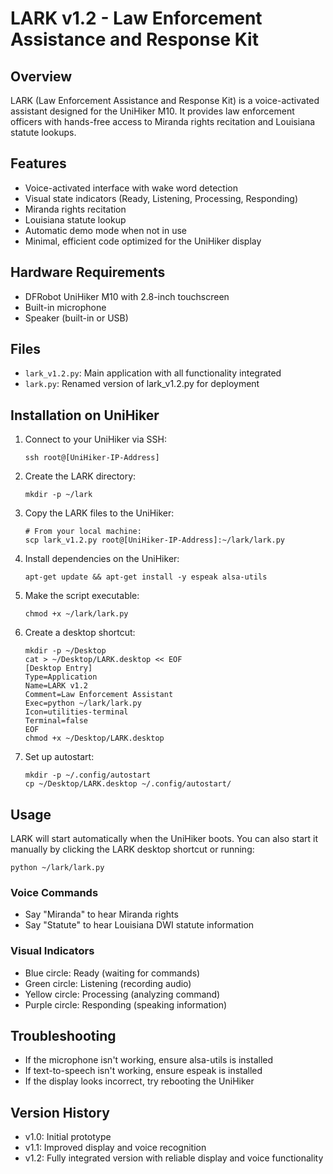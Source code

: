 # LARK v1.2 - Law Enforcement Assistance and Response Kit

## Overview
LARK (Law Enforcement Assistance and Response Kit) is a voice-activated assistant designed for the UniHiker M10. It provides law enforcement officers with hands-free access to Miranda rights recitation and Louisiana statute lookups.

## Features
- Voice-activated interface with wake word detection
- Visual state indicators (Ready, Listening, Processing, Responding)
- Miranda rights recitation
- Louisiana statute lookup
- Automatic demo mode when not in use
- Minimal, efficient code optimized for the UniHiker display

## Hardware Requirements
- DFRobot UniHiker M10 with 2.8-inch touchscreen
- Built-in microphone
- Speaker (built-in or USB)

## Files
- `lark_v1.2.py`: Main application with all functionality integrated
- `lark.py`: Renamed version of lark_v1.2.py for deployment

## Installation on UniHiker
1. Connect to your UniHiker via SSH:
   ```
   ssh root@[UniHiker-IP-Address]
   ```

2. Create the LARK directory:
   ```
   mkdir -p ~/lark
   ```

3. Copy the LARK files to the UniHiker:
   ```
   # From your local machine:
   scp lark_v1.2.py root@[UniHiker-IP-Address]:~/lark/lark.py
   ```

4. Install dependencies on the UniHiker:
   ```
   apt-get update && apt-get install -y espeak alsa-utils
   ```

5. Make the script executable:
   ```
   chmod +x ~/lark/lark.py
   ```

6. Create a desktop shortcut:
   ```
   mkdir -p ~/Desktop
   cat > ~/Desktop/LARK.desktop << EOF
   [Desktop Entry]
   Type=Application
   Name=LARK v1.2
   Comment=Law Enforcement Assistant
   Exec=python ~/lark/lark.py
   Icon=utilities-terminal
   Terminal=false
   EOF
   chmod +x ~/Desktop/LARK.desktop
   ```

7. Set up autostart:
   ```
   mkdir -p ~/.config/autostart
   cp ~/Desktop/LARK.desktop ~/.config/autostart/
   ```

## Usage
LARK will start automatically when the UniHiker boots. You can also start it manually by clicking the LARK desktop shortcut or running:
```
python ~/lark/lark.py
```

### Voice Commands
- Say "Miranda" to hear Miranda rights
- Say "Statute" to hear Louisiana DWI statute information

### Visual Indicators
- Blue circle: Ready (waiting for commands)
- Green circle: Listening (recording audio)
- Yellow circle: Processing (analyzing command)
- Purple circle: Responding (speaking information)

## Troubleshooting
- If the microphone isn't working, ensure alsa-utils is installed
- If text-to-speech isn't working, ensure espeak is installed
- If the display looks incorrect, try rebooting the UniHiker

## Version History
- v1.0: Initial prototype
- v1.1: Improved display and voice recognition
- v1.2: Fully integrated version with reliable display and voice functionality
